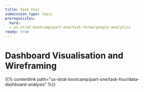 ```yaml
---
title: Task Four
submission_type: topic
prerequisites:
  hard:
  - ux-strat-bootcamp/part-one/task-three/google-analytics
ready: true
---
```


# **Dashboard Visualisation and Wireframing**

{{% contentlink path="ux-strat-bootcamp/part-one/task-four/data-dashboard-analysis" %}}